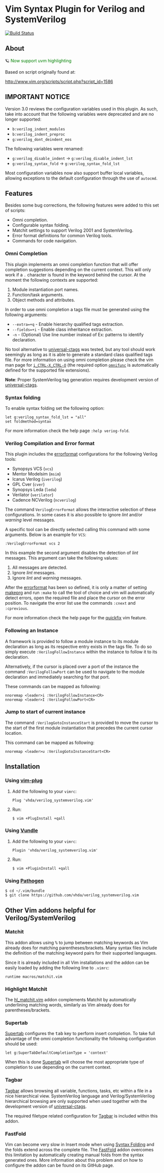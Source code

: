 # Vim Syntax Plugin for Verilog and SystemVerilog

[![Build Status](https://github.com/vhda/verilog_systemverilog.vim/actions/workflows/verification-flow.yml/badge.svg?branch=master)](https://github.com/vhda/verilog_systemverilog.vim/actions/workflows/verification-flow.yml)

## About

:ringed_planet:
<span style="color: green;">Now support uvm highlighting</span>

Based on script originally found at:

http://www.vim.org/scripts/script.php?script_id=1586

[comment]: <http://> "_ stop highlighting the underscore from the link above"

## IMPORTANT NOTICE

Version 3.0 reviews the configuration variables used in this plugin. As
such, take into account that the following variables were deprecated and
are no longer supported:

* `b:verilog_indent_modules`
* `b:verilog_indent_preproc`
* `g:verilog_dont_deindent_eos`

The following variables were renamed:

* `g:verilog_disable_indent` -> `g:verilog_disable_indent_lst`
* `g:verilog_syntax_fold` -> `g:verilog_syntax_fold_lst`

Most configuration variables now also support buffer local variables,
allowing exceptions to the default configuration through the use of
`autocmd`.

## Features

Besides some bug corrections, the following features were added to this set of scripts:

* Omni completion.
* Configurable syntax folding.
* Matchit settings to support Verilog 2001 and SystemVerilog.
* Error format definitions for common Verilog tools.
* Commands for code navigation.

### Omni Completion

This plugin implements an omni completion function that will offer completion
suggestions depending on the current context. This will only work if a `.`
character is found in the keyword behind the cursor. At the moment the following
contexts are supported:

1. Module instantiation port names.
2. Function/task arguments.
3. Object methods and attributes.

In order to use omni completion a tags file must be generated using the
following arguments:

* `--extra=+q` - Enable hierarchy qualified tags extraction.
* `--fields=+i` - Enable class inheritance extraction.
* `-n` - (Optional) Use line number instead of Ex: patterns to identify
  declaration.

No tool alternative to [universal-ctags][e] was tested, but any tool should work
seemingly as long as it is able to generate a standard class qualified tags file.
For more information on using omni completion please check the vim man page for
[`i_CTRL-X_CTRL-O`][vim-omni] (the required option [`omnifunc`][vim-omnifunc] is
automatically defined for the supported file extensions).

[comment]: <http://> "TODO Explain how gd works"

__Note__: Proper SystemVerilog tag generation requires development version of
[universal-ctags][c].

### Syntax folding

To enable syntax folding set the following option:

```VimL
let g:verilog_syntax_fold_lst = "all"
set foldmethod=syntax
```

For more information check the help page `:help veriog-fold`.

### Verilog Compilation and Error format

This plugin includes the [errorformat][vim-errorformat] configurations for
the following Verilog tools:

* Synopsys VCS (`vcs`)
* Mentor Modelsim (`msim`)
* Icarus Verilog (`iverilog`)
* GPL Cver (`cver`)
* Synopsys Leda (`leda`)
* Verilator (`verilator`)
* Cadence NCVerilog (`ncverilog`)

The command `VerilogErrorFormat` allows the interactive selection of these
configurations. In some cases it is also possible to ignore _lint_ and/or
_warning_ level messages.

A specific tool can be directly selected calling this command with some
arguments. Below is an example for `VCS`:

```VimL
:VerilogErrorFormat vcs 2
```

In this example the second argument disables the detection of _lint_ messages.
This argument can take the following values:

1. All messages are detected.
2. Ignore _lint_ messages.
3. Ignore _lint_ and _warning_ messages.

After the [errorformat][vim-errorformat] has been so defined, it is only a
matter of setting [makeprg][vim-makeprg] and run `:make` to call the tool of
choice and vim will automatically detect errors, open the required file and
place the cursor on the error position. To navigate the error list use the
commands `:cnext` and `:cprevious`.

For more information check the help page for the [quickfix][vim-quickfix]
vim feature.

### Following an Instance

A framework is provided to follow a module instance to its module
declaration as long as its respective entry exists in the tags file. To
do so simply execute `:VerilogFollowInstance` within the instance to
follow it to its declaration.

Alternatively, if the cursor is placed over a port of the instance the
command `:VerilogFollowPort` can be used to navigate to the module
declaration and immediately searching for that port.

These commands can be mapped as following:

```VimL
nnoremap <leader>i :VerilogFollowInstance<CR>
nnoremap <leader>I :VerilogFollowPort<CR>
```

### Jump to start of current instance

The command `:VerilogGotoInstanceStart` is provided to move the cursor
to the start of the first module instantiation that precedes the current
cursor location.

This command can be mapped as following:

```VimL
nnoremap <leader>u :VerilogGotoInstanceStart<CR>
```

## Installation

### Using [vim-plug][pl]

1. Add the following to your `vimrc`:

   ```VimL
   Plug 'vhda/verilog_systemverilog.vim'
   ```

2. Run:

   ```Shell
   $ vim +PlugInstall +qall
   ```

### Using [Vundle][v]

1. Add the following to your `vimrc`:

   ```VimL
   Plugin 'vhda/verilog_systemverilog.vim'
   ```

2. Run:

   ```Shell
   $ vim +PluginInstall +qall
   ```

### Using [Pathogen][pa]

```Shell
$ cd ~/.vim/bundle
$ git clone https://github.com/vhda/verilog_systemverilog.vim
```

## Other Vim addons helpful for Verilog/SystemVerilog

### Matchit

This addon allows using <kbd>%</kbd> to jump between matching keywords as Vim already
does for matching parentheses/brackets. Many syntax files include the definition
of the matching keyword pairs for their supported languages.

Since it is already included in all Vim installations and the addon can be
easily loaded by adding the following line to `.vimrc`:

```VimL
runtime macros/matchit.vim
```

### Highlight Matchit

The [hl_matchit.vim][hl_matchit] addon complements Matchit by automatically
underlining matching words, similarly as Vim already does for
parentheses/brackets.

### Supertab

[Supertab][supertab] configures the <kbd>tab</kbd> key to perform insert
completion. To take full advantage of the omni completion functionality the
following configuration should be used:

```VimL
let g:SuperTabDefaultCompletionType = 'context'
```

When this is done [Supertab][supertab] will choose the most appropriate type of
completion to use depending on the current context.

### Tagbar

[Tagbar][t] allows browsing all variable, functions, tasks, etc within a file in
a nice hierarchical view. SystemVerilog language and Verilog/SystemVerilog
hierarchical browsing are only supported when used together with the development
version of [universal-ctags][c].

The required filetype related configuration for [Tagbar][t] is included
within this addon.

### FastFold

Vim can become very slow in Insert mode when using [Syntax
Folding][vim-synfold] and the folds extend across the complete file. The
[FastFold][f] addon overcomes this limitation by automatically creating
manual folds from the syntax generated ones. More information about this
problem and on how to configure the addon can be found on its GitHub
page.

[c]: https://github.com/universal-ctags/ctags
[f]: https://github.com/Konfekt/FastFold
[pa]: https://github.com/tpope/vim-pathogen
[v]: https://github.com/gmarik/vundle
[pl]: https://github.com/junegunn/vim-plug
[e]: https://ctags.io
[t]: https://github.com/preservim/tagbar
[hl_matchit]:   https://github.com/vimtaku/hl_matchit.vim
[supertab]:     https://github.com/ervandew/supertab
[vim-omni]:     http://vimdoc.sourceforge.net/htmldoc/insert.html#i_CTRL-X_CTRL-O
[vim-omnifunc]: http://vimdoc.sourceforge.net/htmldoc/options.html#'omnifunc'
[vim-echom]:    http://vimdoc.sourceforge.net/htmldoc/eval.html#:echom
[vim-errorformat]: http://vimdoc.sourceforge.net/htmldoc/options.html#'errorformat'
[vim-makeprg]:  http://vimdoc.sourceforge.net/htmldoc/options.html#'makeprg'
[vim-quickfix]: http://vimdoc.sourceforge.net/htmldoc/quickfix.html
[vim-synfold]:  http://vimdoc.sourceforge.net/htmldoc/syntax.html#syntax


<!-- Other links:
https://github.com/nachumk/systemverilog.vim
-->
